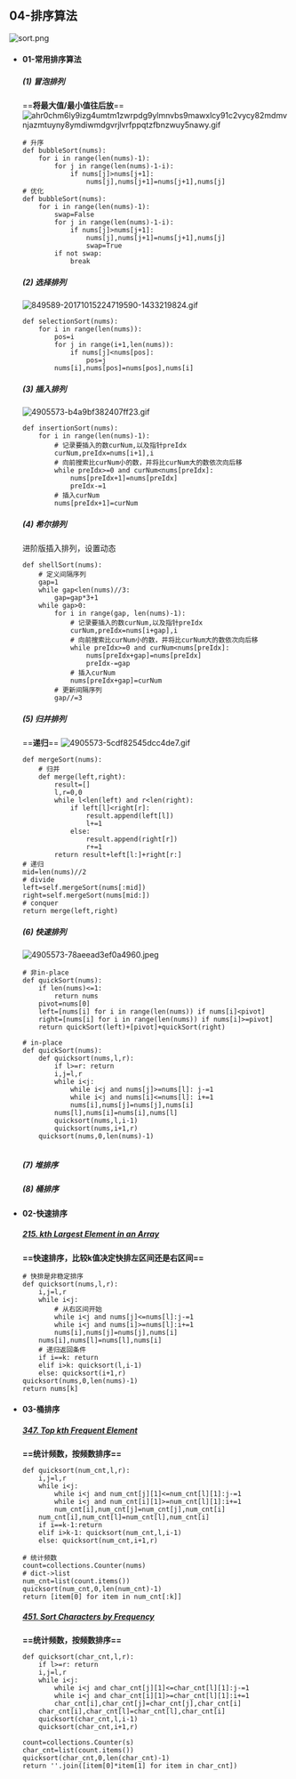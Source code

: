## 04-排序算法  
![sort.png](https://note.youdao.com/yws/res/1391/WEBRESOURCE9590e295933ddb921e08f980b01a1a60)

- #### 01-常用排序算法
    ##### (1) 冒泡排列
    ==**将最大值/最小值往后放**==  
![ahr0chm6ly9izg4umtm1zwrpdg9ylmnvbs9mawxlcy91c2vycy82mdmvnjazmtuyny8ymdiwmdgvrjlvrfppqtzfbnzwuy5nawy.gif](https://note.youdao.com/yws/res/1165/WEBRESOURCEac18d20697259412acbd7e44357b4d7f)

    ```
    # 升序
    def bubbleSort(nums):
        for i in range(len(nums)-1):
            for j in range(len(nums)-1-i):
                if nums[j]>nums[j+1]:
                    nums[j],nums[j+1]=nums[j+1],nums[j]
    # 优化
    def bubbleSort(nums):
        for i in range(len(nums)-1):
            swap=False
            for j in range(len(nums)-1-i):
                if nums[j]>nums[j+1]:
                    nums[j],nums[j+1]=nums[j+1],nums[j]
                    swap=True
            if not swap:
                break
    ```
    
    ##### (2) 选择排列
    ![849589-20171015224719590-1433219824.gif](https://note.youdao.com/yws/res/1168/WEBRESOURCE361da0ee0c8f5f81bedca41ea0bd0492)

    ```
    def selectionSort(nums):
        for i in range(len(nums)):
            pos=i
            for j in range(i+1,len(nums)):
                if nums[j]<nums[pos]:
                    pos=j
            nums[i],nums[pos]=nums[pos],nums[i]
    ```
    
    ##### (3) 插入排列
    ![4905573-b4a9bf382407ff23.gif](https://note.youdao.com/yws/res/1199/WEBRESOURCE817ff6615a7b6cdebe1f368b13cddd20)
    ```
    def insertionSort(nums):
        for i in range(len(nums)-1):
            # 记录要插入的数curNum,以及指针preIdx
            curNum,preIdx=nums[i+1],i
            # 向前搜索比curNum小的数，并将比curNum大的数依次向后移
            while preIdx>=0 and curNum<nums[preIdx]:
                nums[preIdx+1]=nums[preIdx]
                preIdx-=1
            # 插入curNum
            nums[preIdx+1]=curNum
    ```
    
    ##### (4) 希尔排列
    进阶版插入排列，设置动态
    ```
    def shellSort(nums):
        # 定义间隔序列
        gap=1
        while gap<len(nums)//3:
            gap=gap*3+1
        while gap>0:
            for i in range(gap, len(nums)-1):
                # 记录要插入的数curNum,以及指针preIdx
                curNum,preIdx=nums[i+gap],i
                # 向前搜索比curNum小的数，并将比curNum大的数依次向后移
                while preIdx>=0 and curNum<nums[preIdx]:
                    nums[preIdx+gap]=nums[preIdx]
                    preIdx-=gap
                # 插入curNum
                nums[preIdx+gap]=curNum
            # 更新间隔序列
            gap//=3
    ```
    ##### (5) 归并排列
    ==**递归**==
    ![4905573-5cdf82545dcc4de7.gif](https://note.youdao.com/yws/res/1252/WEBRESOURCE3d1c4ffa84fb4b13983998225680f232)
    ```
    def mergeSort(nums):
        # 归并
        def merge(left,right):
            result=[]
            l,r=0,0
            while l<len(left) and r<len(right):
                if left[l]<right[r]:
                    result.append(left[l])
                    l+=1
                else:
                    result.append(right[r])
                    r+=1
            return result+left[l:]+right[r:]
    # 递归
    mid=len(nums)//2
    # divide
    left=self.mergeSort(nums[:mid])
    right=self.mergeSort(nums[mid:])
    # conquer
    return merge(left,right)
    ```
    
    ##### (6) 快速排列
    ![4905573-78aeead3ef0a4960.jpeg](https://note.youdao.com/yws/res/1284/WEBRESOURCEec88825cbadcd54c7e85df173124ccf7)
    ```
    # 非in-place
    def quickSort(nums):
        if len(nums)<=1:
            return nums
        pivot=nums[0]
        left=[nums[i] for i in range(len(nums)) if nums[i]<pivot]
        right=[nums[i] for i in range(len(nums)) if nums[i]>=pivot]
        return quickSort(left)+[pivot]+quickSort(right)
    
    # in-place
    def quickSort(nums):
        def quicksort(nums,l,r):
            if l>=r: return
            i,j=l,r
            while i<j:
                while i<j and nums[j]>=nums[l]: j-=1
                while i<j and nums[i]<=nums[l]: i+=1
                nums[i],nums[j]=nums[j],nums[i]
            nums[l],nums[i]=nums[i],nums[l]
            quicksort(nums,l,i-1)
            quicksort(nums,i+1,r)
        quicksort(nums,0,len(nums)-1)
        
    ```   
    
    ##### (7) 堆排序
    
    ##### (8) 桶排序 
    

- #### 02-快速排序
    ##### [215. kth Largest Element in an Array](https://leetcode-cn.com/problems/kth-largest-element-in-an-array/)
    **==快速排序，比较k值决定快排左区间还是右区间==**

    ```
    # 快排是非稳定排序
    def quicksort(nums,l,r):
        i,j=l,r
        while i<j:
            # 从右区间开始
            while i<j and nums[j]<=nums[l]:j-=1
            while i<j and nums[i]>=nums[l]:i+=1
            nums[i],nums[j]=nums[j],nums[i]
        nums[i],nums[l]=nums[l],nums[i]
        # 递归返回条件
        if i==k: return
        elif i>k: quicksort(l,i-1)
        else: quicksort(i+1,r)
    quicksort(nums,0,len(nums)-1)
    return nums[k]
    ```
- #### 03-桶排序
    ##### [347. Top kth Frequent Element](https://leetcode-cn.com/problems/top-k-frequent-elements/)
    **==统计频数，按频数排序==**    
    ```
    def quicksort(num_cnt,l,r):
        i,j=l,r
        while i<j:
            while i<j and num_cnt[j][1]<=num_cnt[l][1]:j-=1
            while i<j and num_cnt[i][1]>=num_cnt[l][1]:i+=1
            num_cnt[i],num_cnt[j]=num_cnt[j],num_cnt[i]
        num_cnt[i],num_cnt[l]=num_cnt[l],num_cnt[i]
        if i==k-1:return
        elif i>k-1: quicksort(num_cnt,l,i-1)
        else: quicksort(num_cnt,i+1,r)
    
    # 统计频数
    count=collections.Counter(nums)
    # dict->list
    num_cnt=list(count.items())
    quicksort(num_cnt,0,len(num_cnt)-1)
    return [item[0] for item in num_cnt[:k]]
    ```
    
    ##### [451. Sort Characters by Frequency](https://leetcode-cn.com/problems/sort-characters-by-frequency/)
    **==统计频数，按频数排序==**
    ```
    def quicksort(char_cnt,l,r):
        if l>=r: return
        i,j=l,r
        while i<j:
            while i<j and char_cnt[j][1]<=char_cnt[l][1]:j-=1
            while i<j and char_cnt[i][1]>=char_cnt[l][1]:i+=1
            char_cnt[i],char_cnt[j]=char_cnt[j],char_cnt[i]
        char_cnt[i],char_cnt[l]=char_cnt[l],char_cnt[i]
        quicksort(char_cnt,l,i-1)
        quicksort(char_cnt,i+1,r)

    count=collections.Counter(s)
    char_cnt=list(count.items())
    quicksort(char_cnt,0,len(char_cnt)-1)
    return ''.join([item[0]*item[1] for item in char_cnt])
    ```
    
    
    